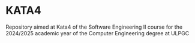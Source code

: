 # KATA4
Repository aimed at Kata4 of the Software Engineering II course for the 2024/2025 academic year of the Computer Engineering degree at ULPGC
